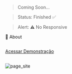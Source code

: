 > Coming Soon...

> Status: Finished ✅

> Alert: ⚠️ No Responsive

📝 About

##

<div>
    <a align="center" href="https://allecardos.github.io/eletrobest/" target="_blank">Acessar Demonstração</a>
</div>
  
##

![page_site](https://user-images.githubusercontent.com/106033075/189814478-e877d818-22f9-4c4b-b699-a16a226297c5.png)



